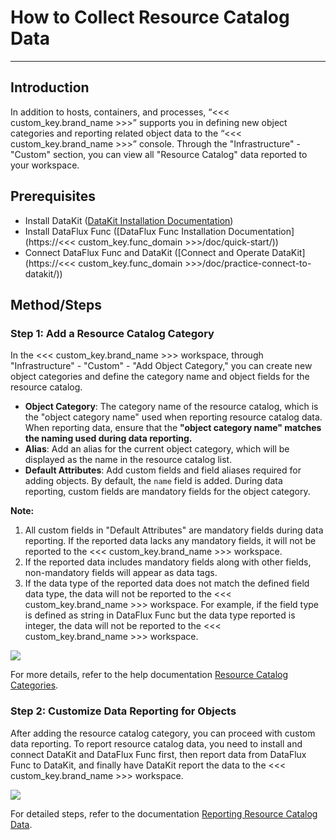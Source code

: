 # How to Collect Resource Catalog Data
---

## Introduction

In addition to hosts, containers, and processes, “<<< custom_key.brand_name >>>” supports you in defining new object categories and reporting related object data to the “<<< custom_key.brand_name >>>” console. Through the "Infrastructure" - "Custom" section, you can view all "Resource Catalog" data reported to your workspace.



## Prerequisites

- Install DataKit ([DataKit Installation Documentation](../datakit/datakit-install.md))
- Install DataFlux Func ([DataFlux Func Installation Documentation](https://<<< custom_key.func_domain >>>/doc/quick-start/))
- Connect DataFlux Func and DataKit ([Connect and Operate DataKit](https://<<< custom_key.func_domain >>>/doc/practice-connect-to-datakit/))



## Method/Steps



### Step 1: Add a Resource Catalog Category

In the <<< custom_key.brand_name >>> workspace, through "Infrastructure" - "Custom" - "Add Object Category," you can create new object categories and define the category name and object fields for the resource catalog.

- **Object Category**: The category name of the resource catalog, which is the "object category name" used when reporting resource catalog data. When reporting data, ensure that the **"object category name" matches the naming used during data reporting.**
- **Alias**: Add an alias for the current object category, which will be displayed as the name in the resource catalog list.
- **Default Attributes**: Add custom fields and field aliases required for adding objects. By default, the `name` field is added. During data reporting, custom fields are mandatory fields for the object category. 

**Note:**

1. All custom fields in "Default Attributes" are mandatory fields during data reporting. If the reported data lacks any mandatory fields, it will not be reported to the <<< custom_key.brand_name >>> workspace.
2. If the reported data includes mandatory fields along with other fields, non-mandatory fields will appear as data tags.
3. If the data type of the reported data does not match the defined field data type, the data will not be reported to the <<< custom_key.brand_name >>> workspace. For example, if the field type is defined as string in DataFlux Func but the data type reported is integer, the data will not be reported to the <<< custom_key.brand_name >>> workspace.

![](img/1.custom_1.png)

For more details, refer to the help documentation [Resource Catalog Categories](../infrastructure/custom/index.md).



### Step 2: Customize Data Reporting for Objects

After adding the resource catalog category, you can proceed with custom data reporting. To report resource catalog data, you need to install and connect DataKit and DataFlux Func first, then report data from DataFlux Func to DataKit, and finally have DataKit report the data to the <<< custom_key.brand_name >>> workspace.

![](img/custom_1.png)

For detailed steps, refer to the documentation [Reporting Resource Catalog Data](../infrastructure/custom/data-reporting.md).